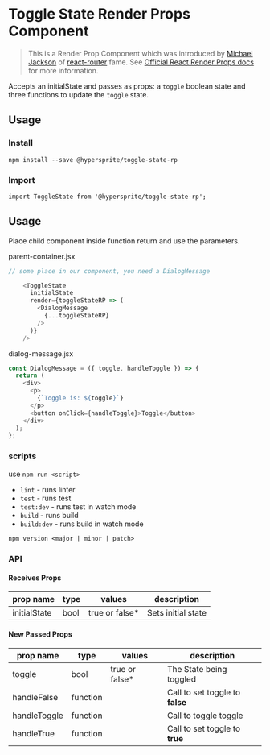 # Toggle State Render Props Component

> This is a Render Prop Component which was introduced by [Michael Jackson](https://twitter.com/mjackson) of [react-router](https://github.com/ReactTraining/react-router) fame.
See [Official React Render Props docs](https://reactjs.org/docs/render-props.html) for more information.

Accepts an initialState and passes as props: a `toggle` boolean state and three functions to update the `toggle` state. 

## Usage

### Install
`npm install --save @hypersprite/toggle-state-rp`

### Import
`import ToggleState from '@hypersprite/toggle-state-rp';`

## Usage
Place child component inside function return and use the parameters.

parent-container.jsx
```js
// some place in our component, you need a DialogMessage

    <ToggleState
      initialState
      render={toggleStateRP => (
        <DialogMessage
          {...toggleStateRP}
        />
      )}
    />
```

dialog-message.jsx
```js
const DialogMessage = ({ toggle, handleToggle }) => {
  return (
    <div>
      <p>
        {`Toggle is: ${toggle}`}
      </p>
      <button onClick={handleToggle}>Toggle</button>
    </div>
  );
};
```

### scripts

use `npm run <script>`

* `lint` - runs linter
* `test` - runs test
* `test:dev` - runs test in watch mode
* `build` - runs build
* `build:dev` - runs build in watch mode

`npm version <major | minor | patch>`

### API

#### Receives Props

| prop name | type | values | description |
| --------- | ---- | ------ | ----------- |
| initialState | bool | true or false* | Sets initial state ||

#### New Passed Props

| prop name | type | values | description |
| --------- | ---- | ------ | ----------- |
| toggle    | bool | true or false* | The State being toggled |
| handleFalse | function |  | Call to set toggle to **false** |
| handleToggle | function |  | Call to toggle toggle |
| handleTrue | function |  |  Call to set toggle to **true** |
